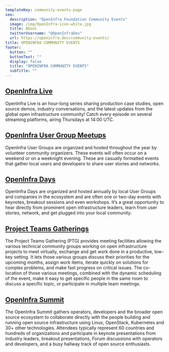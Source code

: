 ```yaml
---
templateKey: community-events-page
seo:
  description: "OpenInfra Foundation Community Events"
  image: /img/OpenInfra-icon-white.jpg
  title: About
  twitterUsername: "@OpenInfraDev"
  url: https://openinfra.dev/community-events/
title: OPENINFRA COMMUNITY EVENTS
footer:
  button: ""
  buttonText: ""
  display: false
  title: "OPENINFRA COMMUNITY EVENTS"
  subTitle: ""
---
```


## [OpenInfra Live](/live)

OpenInfra Live is an hour-long series sharing production case studies, open source demos, industry conversations, and the latest updates from the global open infrastructure community! Catch every episode on several streaming platforms, airing Thursdays at 14:00 UTC.

## [OpenInfra User Group Meetups](https://www.meetup.com/pro/openinfradev)

OpenInfra User Groups are organized and hosted throughout the year by volunteer community organizers. These events will often occur on a weekend or on a weeknight evening. These are casually formatted events that gather local users and developers to share user stories and networks.  

## [OpenInfra Days](https://www.openstack.org/events/community-events#openinfra_days)

OpenInfra Days are organized and hosted annually by local User Groups and companies in the ecosystem and are often one or two-day events with keynotes, breakout sessions and even workshops. It’s a great opportunity to hear directly from prominent open infrastructure leaders, learn from user stories, network, and get plugged into your local community.

## [Project Teams Gatherings](/ptg)

The Project Teams Gathering (PTG) provides meeting facilities allowing the various technical community groups working on open infrastructure projects to meet virtually, exchange and get work done in a productive, low-key setting. It lets those various groups discuss their priorities for the upcoming months, assign work items, iterate quickly on solutions for complex problems, and make fast progress on critical issues. The co-location of those various meetings, combined with the dynamic scheduling of the event, make it easy to get specific people in the same room to discuss a specific topic, or participate in multiple team meetings.

## [OpenInfra Summit](/summit)

The OpenInfra Summit gathers operators, developers and the broader open source ecosystem to collaborate directly with the people building and running open source infrastructure using Linux, OpenStack, Kubernetes and 30+ other technologies. Attendees typically represent 60 countries and hundreds of organizations and participate in keynote presentations from industry leaders, breakout presentations, Forum discussions with operators and developers, and a busy hallway track of open source enthusiasts.